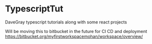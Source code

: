# TypescriptTut
DaveGray typescript tutorials along with some react projects


Will be moving this to bitbucket in the future for CI CD and deployment 
https://bitbucket.org/myfirstworkspacemohan/workspace/overview/
